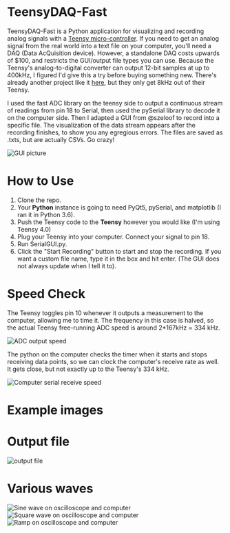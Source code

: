 # TeensyDAQ-Fast
TeensyDAQ-Fast is a Python application for visualizing and recording analog signals with a [Teensy micro-controller](https://www.pjrc.com/store/teensy40.html). If you need to get an analog signal from the real world into a text file on your computer, you'll need a DAQ (Data AcQuisition device). However, a standalone DAQ costs upwards of $100, and restricts the GUI/output file types you can use. Because the Teensy's analog-to-digital converter can output 12-bit samples at up to 400kHz, I figured I'd give this a try before buying something new. There's already another project like it [here](https://github.com/JorenSix/TeensyDAQ), but they only get 8kHz out of their Teensy. 

I used the fast ADC library on the teensy side to output a continuous stream of readings from pin 18 to Serial, then used the pySerial library to decode it on the computer side. Then I adapted a GUI from @szeloof to record into a specific file. The visualization of the data stream appears after the recording finishes, to show you any egregious errors. The files are saved as .txts, but are actually CSVs. Go crazy!

![GUI picture](https://github.com/kongmunist/TeensyDAQ-Fast/blob/master/ims/GUI.png)
 
 # How to Use
1. Clone the repo.  
2. Your <b>Python</b> instance is going to need PyQt5, pySerial, and matplotlib (I ran it in Python 3.6). 
3. Push the Teensy code to the <b>Teensy</b> however you would like (I'm using Teensy 4.0)
4. Plug your Teensy into your computer. Connect your signal to pin 18.
5. Run SerialGUI.py. 
6. Click the "Start Recording" button to start and stop the recording. If you want a custom file name, type it in the box and hit enter. (The GUI does not always update when I tell it to).
 
 # Speed Check
The Teensy toggles pin 10 whenever it outputs a measurement to the computer, allowing me to time it. The frequency in this case is halved, so the actual Teensy free-running ADC speed is around 2*167kHz = 334 kHz. 
 
![ADC output speed](https://github.com/kongmunist/TeensyDAQ-Fast/blob/master/ims/ADCoutput.JPG)

The python on the computer checks the timer when it starts and stops receiving data points, so we can clock the computer's receive rate as well. It gets close, but not exactly up to the Teensy's 334 kHz.

![Computer serial receive speed](https://github.com/kongmunist/TeensyDAQ-Fast/blob/master/ims/GUIoutput.png)



# Example images
# Output file
![output file](https://github.com/kongmunist/TeensyDAQ-Fast/blob/master/ims/recordingExample.png)

# Various waves
![Sine wave on oscilloscope and computer](https://github.com/kongmunist/TeensyDAQ-Fast/blob/master/ims/Sine.JPG)
![Square wave on oscilloscope and computer](https://github.com/kongmunist/TeensyDAQ-Fast/blob/master/ims/Square.JPG)
![Ramp on oscilloscope and computer](https://github.com/kongmunist/TeensyDAQ-Fast/blob/master/ims/Ramp.JPG)
